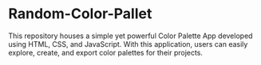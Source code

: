 # Random-Color-Pallet
This repository houses a simple yet powerful Color Palette App developed using HTML, CSS, and JavaScript. With this application, users can easily explore, create, and export color palettes for their projects.
